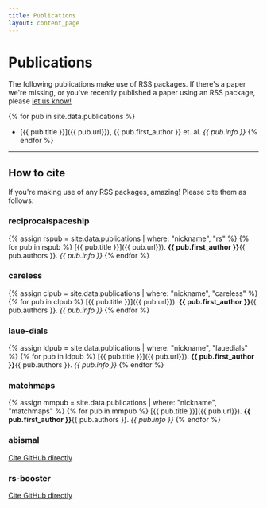 ```yaml
---
title: Publications
layout: content_page
---
```


# Publications
The following publications make use of RSS packages. If there's a paper we're missing, or you've recently published a paper using an RSS package, please [let us know!](/contact.html)

{% for pub in site.data.publications %}
 - [{{ pub.title }}]({{ pub.url}}), {{ pub.first_author }} et. al. *{{ pub.info }}*
{% endfor %}

---

## How to cite
If you're making use of any RSS packages, amazing! Please cite them as follows:

### reciprocalspaceship
{% assign rspub = site.data.publications | where: "nickname", "rs" %}
{% for pub in rspub %}
[{{ pub.title }}]({{ pub.url}}). **{{ pub.first_author }}**{{ pub.authors }}. *{{ pub.info }}*
{% endfor %}

### careless
{% assign clpub = site.data.publications | where: "nickname", "careless" %}
{% for pub in clpub %}
[{{ pub.title }}]({{ pub.url}}). **{{ pub.first_author }}**{{ pub.authors }}. *{{ pub.info }}*
{% endfor %}

### laue-dials
{% assign ldpub = site.data.publications | where: "nickname", "lauedials" %}
{% for pub in ldpub %}
[{{ pub.title }}]({{ pub.url}}). **{{ pub.first_author }}**{{ pub.authors }}. *{{ pub.info }}*
{% endfor %}

### matchmaps
{% assign mmpub = site.data.publications | where: "nickname", "matchmaps" %}
{% for pub in mmpub %}
[{{ pub.title }}]({{ pub.url}}). **{{ pub.first_author }}**{{ pub.authors }}. *{{ pub.info }}*
{% endfor %}

### abismal
[Cite GitHub directly](https://github.com/rs-station/abismal)

### rs-booster
[Cite GitHub directly](https://github.com/rs-station/rs-booster)
